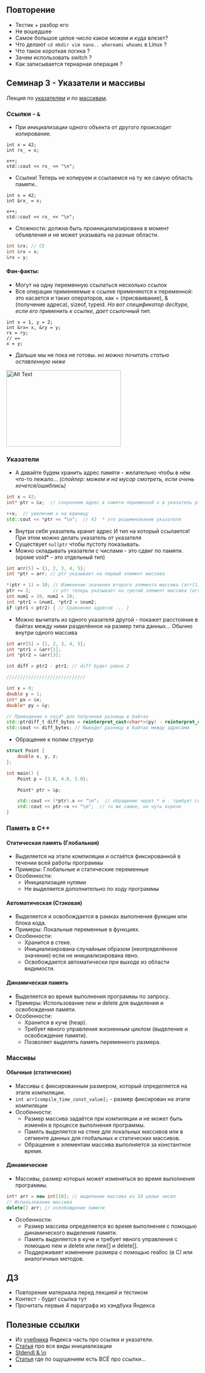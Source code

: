 ## Повторение 
  - Тестик + разбор его
  - Не вошедшее
  - Самое большое целое число какое можем и куда влезет?
  - Что делают `cd mkdir vim nano.. whereami whoami` в Linux ?
  - Что такое короткая логика ?
  - Зачем использовать switch ?
  - Как записывается тернарная операция ?
    
## Семинар 3 - Указатели и массивы
Лекция по [указателям](04-1.Pointers.pdf) и по [массивам](04-2.Arrays.pdf).
### Ссылки -  `&`
  - При инициализации одного объекта от другого происходит копирование.
```с++
int x = 42;
int rx_ = x;

x++;
std::cout << rx_ << "\n";
```
  - Cсылки! Теперь не копируем и ссылаемся на ту же самую область памяти..
```с++
int x = 42;
int &rx_ = x;

x++;
std::cout << rx_ << "\n";
```
  - Сложности: должна быть проинициализирована в момент объявления и не может указывать на разные области.
```c++
int &rx; // CE
int &rx = x;
&rx = y;
```
  #### Фан-факты:
  - Могут на одну переменную ссылаться несколько ссылок
  - Все операции применяемые к ссылке применяются к переменной: это касается и таких операторов, как = (присваивание), & (получение адреса), sizeof, typeid. _Но вот спецификатор decltype, если его применить к ссылке, дает ссылочный тип._
```с++
int x = 1, y = 2;
int &rx= x, &ry = y;
rx = ry;
// ==
x = y;
```
  - Дальше мы не пока не готовы.  _но можно почитать статью оставленную ниже_
<img src="https://github.com/user-attachments/assets/249f1294-50fc-43a3-8d10-38a3cc0c47a1" alt="Alt Text" width="300" height="200">

### Указатели
  - А давайте будем хранить адрес памяти - желательно чтобы в нём что-то лежало... _(спойлер: можем и на мусор смотреть, если очень хочется/ошиблись)_
```c++
int x = 42;
int* ptr = &x;  // сохраняем адрес в памяти переменной x в указатель ptr

++x;  // увеличим x на единицу
std::cout << *ptr << "\n";  // 43  * это разыменование указателя
```  
  - Внутри себя указатель хранит адрес И тип на который ссылается! При этом можно делать указатель от указателя
  - Существует `nullptr` чтобы пустоту показывать.
  - Можно складывать  указатели с числами - это сдвиг по памяти. (кроме void* - это отдельный тип)
```c++
int arr[5] = {1, 2, 3, 4, 5};
int *ptr = arr; // ptr указывает на первый элемент массива

*(ptr + 1) = 10; // Изменение значения второго элемента массива (arr[1])
ptr += 2;        // ptr теперь указывает на третий элемент массива (arr[2])
int num1 = 10, num2 = 20;
int *ptr1 = &num1, *ptr2 = &num2;
if (ptr1 < ptr2) { // Сравнение адресов ... }
```
  - Можно вычитать из одного указателя другой - покажет расстояние в байтах между ними разделённое на размер типа данных... Обычно внутри одного массива
```c++
int arr[5] = {1, 2, 3, 4, 5};
int *ptr1 = &arr[1];
int *ptr2 = &arr[3];

int diff = ptr2 - ptr1; // diff будет равно 2

/////////////////////////////

int x = 0;
double y = 1;
int* px = &x;
double* py = &y;

// Приведение к void* для получения разницы в байтах
std::ptrdiff_t diff_bytes = reinterpret_cast<char*>(py) - reinterpret_cast<char*>(px);
std::cout << diff_bytes; // Выведет разницу в байтах между адресами
```
  - Обращение к полям структур
```c++
struct Point {
    double x, y, z;
};

int main() {
    Point p = {3.0, 4.0, 5.0};

    Point* ptr = &p;

    std::cout << (*ptr).x << "\n";  // обращение через * и . требует скобок
    std::cout << ptr->x << "\n";  // то же самое, но чуть короче
}
```
### Память в С++
#### Статическая память (Глобальная)
  - Выделяется на этапе компиляции и остаётся фиксированной в течении всей работы программы
  - Примеры: Глобальные и статические переменные
  - Особенности:
    - Инициализация нулями
    - Не выделяется дополнительно по ходу программы
#### Автоматическая (Стэковая)
  - Выделяется и освобождается в рамках выполнения функции или блока кода.
  - Примеры: Локальные переменные в функциях.
  - Особенности:
    - Хранится в стеке.
    - Инициализирована случайным образом (неопределённое значение) если не инициализирована явно.
    - Освобождается автоматически при выходе из области видимости.
#### Динамическая память
  - Выделяется во время выполнения программы по запросу.
  - Примеры: Использование new и delete для выделения и освобождения памяти.
  - Особенности:
    - Хранится в куче (heap).
    - Требует явного управления жизненным циклом (выделение и освобождение памяти).
    - Позволяет выделять память переменного размера.

### Массивы
#### Обычные (статические)
  - Массивы с фиксированным размером, который определяется на этапе компиляции.
  - `int arr[compile_time_const_value];` - размер фиксирован на этапе компиляции
  - Особенности:
    - Размер массива задаётся при компиляции и не может быть изменён в процессе выполнения программы.
    - Память выделяется на стеке для локальных массивов или в сегменте данных для глобальных и статических массивов.
    - Обращение к элементам массива выполняется за константное время.
#### Динамические
  - Массивы, размер которых может изменяться во время выполнения программы.
```c++
int* arr = new int[10]; // выделение массива из 10 целых чисел
// Использование массива
delete[] arr; // освобождение памяти
```
  - Особенности:
    - Размер массива определяется во время выполнения с помощью динамического выделения памяти.
    - Память выделяется в куче и требует явного управления с помощью new и delete или new[] и delete[].
    - Поддерживает изменение размера с помощью realloc (в C) или аналогичных методов.

## ДЗ 
  - Повторение материала перед лекцией и тестиком
  - Контест - будет ссылка тут
  - Прочитать первые 4 параграфа из хэндбука Яндекса
## Полезные ссылки
  - Из [учебника](https://education.yandex.ru/handbook/cpp/article/references-pointers-const) Яндекса часть про ссылки и указатели.
  - [Статья](https://habr.com/ru/companies/jugru/articles/469465/) про все виды инициализации
  - [Stdendl & \n](https://stackoverflow.com/questions/213907/stdendl-vs-n)
  - [Статья](https://habr.com/ru/articles/646005/) где по ощущениям есть ВСЁ про ссылки...
  - 
